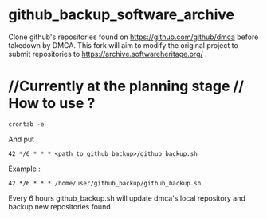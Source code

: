 github_backup_software_archive
=============

Clone github's repositories found on https://github.com/github/dmca before takedown by DMCA. This fork will aim to modify the original project to submit repositories
to https://archive.softwareheritage.org/ .


//Currently at the planning stage
//
How to use ?
============

```
crontab -e
```

And put  
```
42 */6 * * * <path_to_github_backup>/github_backup.sh
```

Example :

```
42 */6 * * * /home/user/github_backup/github_backup.sh
```

Every 6 hours github_backup.sh will update dmca's local repository and backup new repositories found.
